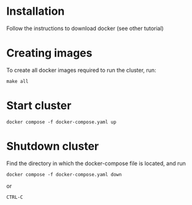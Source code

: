 # Installation
Follow the instructions to download docker (see other tutorial)

# Creating images
To create all docker images required to run the cluster, run:
```
make all
```

# Start cluster 
```
docker compose -f docker-compose.yaml up
```

# Shutdown cluster
Find the directory in which the docker-compose file is located, and run 
```
docker compose -f docker-compose.yaml down
```
or
```
CTRL-C
```